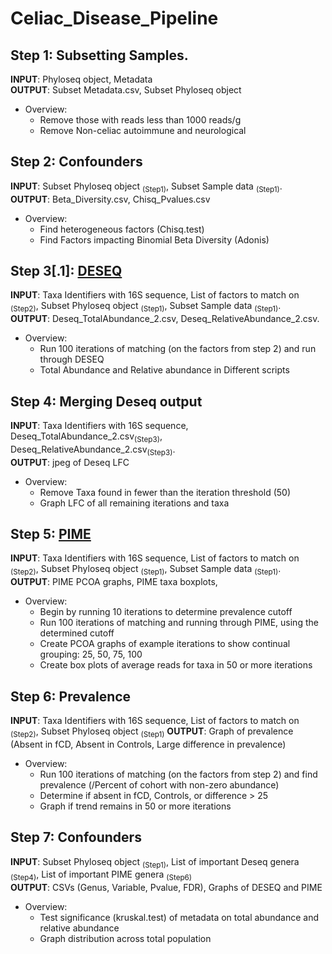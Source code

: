# Celiac_Disease_Pipeline

## Step 1: Subsetting Samples.  
  **INPUT**: Phyloseq object, Metadata  
  **OUTPUT**: Subset Metadata.csv, Subset Phyloseq object  
-  Overview:
   - Remove those with reads less than 1000 reads/g
   - Remove Non-celiac autoimmune and neurological  

## Step 2: Confounders 
  **INPUT**: Subset Phyloseq object <sub>(Step1)</sub>, Subset Sample data <sub>(Step1)</sub>.  
  **OUTPUT**: Beta_Diversity.csv, Chisq_Pvalues.csv
-  Overview:
   - Find heterogeneous factors (Chisq.test)
   - Find Factors impacting Binomial Beta Diversity (Adonis)
   
## Step 3[.1]: [DESEQ](https://bioconductor.org/packages/release/bioc/html/DESeq2.html)
  **INPUT**: Taxa Identifiers with 16S sequence, List of factors to match on <sub>(Step2)</sub>, Subset Phyloseq object <sub>(Step1)</sub>, Subset Sample data <sub>(Step1)</sub>.  
  **OUTPUT**: Deseq_TotalAbundance_2.csv, Deseq_RelativeAbundance_2.csv.
-  Overview:
   - Run 100 iterations of matching (on the factors from step 2) and run through DESEQ
   - Total Abundance and Relative abundance in Different scripts

## Step 4: Merging Deseq output 
  **INPUT**: Taxa Identifiers with 16S sequence, Deseq_TotalAbundance_2.csv<sub>(Step3)</sub>, Deseq_RelativeAbundance_2.csv<sub>(Step3)</sub>.  
  **OUTPUT**: jpeg of Deseq LFC
-  Overview:
   - Remove Taxa found in fewer than the iteration threshold (50)
   - Graph LFC of all remaining iterations and taxa 
   
## Step 5: [PIME](https://github.com/microEcology/pime)
  **INPUT**: Taxa Identifiers with 16S sequence, List of factors to match on <sub>(Step2)</sub>, Subset Phyloseq object <sub>(Step1)</sub>, Subset Sample data <sub>(Step1)</sub>.  
  **OUTPUT**: PIME PCOA graphs, PIME taxa boxplots, 
-  Overview:
   - Begin by running 10 iterations to determine prevalence cutoff 
   - Run 100 iterations of matching and running through PIME, using the determined cutoff 
   - Create PCOA graphs of example iterations to show continual grouping: 25, 50, 75, 100
   - Create box plots of average reads for taxa in 50 or more iterations  
   
## Step 6: Prevalence 
  **INPUT**: Taxa Identifiers with 16S sequence, List of factors to match on <sub>(Step2)</sub>, Subset Phyloseq object <sub>(Step1)</sub>
  **OUTPUT**: Graph of prevalence (Absent in fCD, Absent in Controls, Large difference in prevalence)
-  Overview:
   - Run 100 iterations of matching (on the factors from step 2) and find prevalence (/Percent of cohort with non-zero abundance)
   - Determine if absent in fCD, Controls, or difference > 25 
   - Graph if trend remains in 50 or more iterations 
   
## Step 7: Confounders
  **INPUT**: Subset Phyloseq object <sub>(Step1)</sub>, List of important Deseq genera <sub>(Step4)</sub>, List of important PIME genera <sub>(Step6)</sub>  
  **OUTPUT**: CSVs (Genus, Variable, Pvalue, FDR), Graphs of DESEQ and PIME
-  Overview:
   - Test significance (kruskal.test) of metadata on total abundance and relative abundance 
   - Graph distribution across total population 
